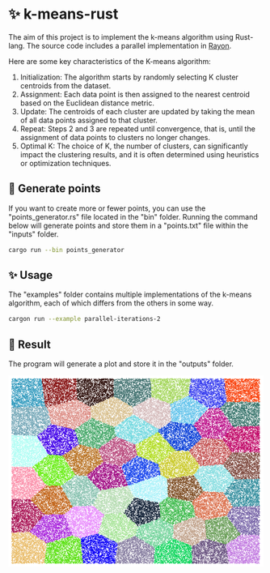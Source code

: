 # ✨ k-means-rust
The aim of this project is to implement the k-means algorithm using Rust-lang. The source code includes a parallel implementation in [Rayon](https://github.com/rayon-rs/rayon).

Here are some key characteristics of the K-means algorithm:
1. Initialization: The algorithm starts by randomly selecting K cluster centroids from the dataset.
2. Assignment: Each data point is then assigned to the nearest centroid based on the Euclidean distance metric.
3. Update: The centroids of each cluster are updated by taking the mean of all data points assigned to that cluster.
4. Repeat: Steps 2 and 3 are repeated until convergence, that is, until the assignment of data points to clusters no longer changes.
5. Optimal K: The choice of K, the number of clusters, can significantly impact the clustering results, and it is often determined using heuristics or optimization techniques.

## 🚀 Generate points
If you want to create more or fewer points, you can use the "points_generator.rs" file located in the "bin" folder. Running the command below will generate points and store them in a "points.txt" file within the "inputs" folder.
```sh
cargo run --bin points_generator
```
## ✨  Usage
The "examples" folder contains multiple implementations of the k-means algorithm, each of which differs from the others in some way.

```sh
cargon run --example parallel-iterations-2
```
## 🏁 Result
The program will generate a plot and store it in the "outputs" folder.

![Example plot](https://github.com/Holes70/k-means-rust/blob/master/outputs/k-means.png)
